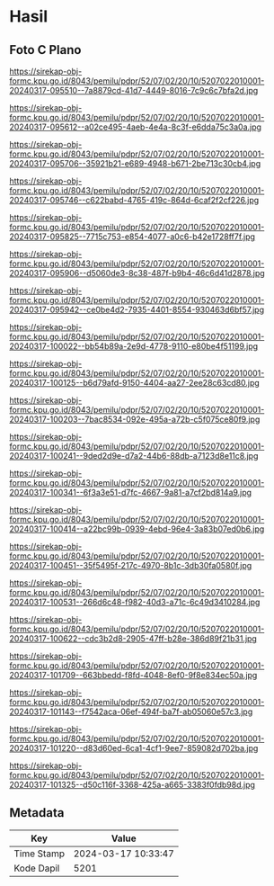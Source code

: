 # Hasil

## Foto C Plano

https://sirekap-obj-formc.kpu.go.id/8043/pemilu/pdpr/52/07/02/20/10/5207022010001-20240317-095510--7a8879cd-41d7-4449-8016-7c9c6c7bfa2d.jpg

https://sirekap-obj-formc.kpu.go.id/8043/pemilu/pdpr/52/07/02/20/10/5207022010001-20240317-095612--a02ce495-4aeb-4e4a-8c3f-e6dda75c3a0a.jpg

https://sirekap-obj-formc.kpu.go.id/8043/pemilu/pdpr/52/07/02/20/10/5207022010001-20240317-095706--35921b21-e689-4948-b671-2be713c30cb4.jpg

https://sirekap-obj-formc.kpu.go.id/8043/pemilu/pdpr/52/07/02/20/10/5207022010001-20240317-095746--c622babd-4765-419c-864d-6caf2f2cf226.jpg

https://sirekap-obj-formc.kpu.go.id/8043/pemilu/pdpr/52/07/02/20/10/5207022010001-20240317-095825--7715c753-e854-4077-a0c6-b42e1728ff7f.jpg

https://sirekap-obj-formc.kpu.go.id/8043/pemilu/pdpr/52/07/02/20/10/5207022010001-20240317-095906--d5060de3-8c38-487f-b9b4-46c6d41d2878.jpg

https://sirekap-obj-formc.kpu.go.id/8043/pemilu/pdpr/52/07/02/20/10/5207022010001-20240317-095942--ce0be4d2-7935-4401-8554-930463d6bf57.jpg

https://sirekap-obj-formc.kpu.go.id/8043/pemilu/pdpr/52/07/02/20/10/5207022010001-20240317-100022--bb54b89a-2e9d-4778-9110-e80be4f51199.jpg

https://sirekap-obj-formc.kpu.go.id/8043/pemilu/pdpr/52/07/02/20/10/5207022010001-20240317-100125--b6d79afd-9150-4404-aa27-2ee28c63cd80.jpg

https://sirekap-obj-formc.kpu.go.id/8043/pemilu/pdpr/52/07/02/20/10/5207022010001-20240317-100203--7bac8534-092e-495a-a72b-c5f075ce80f9.jpg

https://sirekap-obj-formc.kpu.go.id/8043/pemilu/pdpr/52/07/02/20/10/5207022010001-20240317-100241--9ded2d9e-d7a2-44b6-88db-a7123d8e11c8.jpg

https://sirekap-obj-formc.kpu.go.id/8043/pemilu/pdpr/52/07/02/20/10/5207022010001-20240317-100341--6f3a3e51-d7fc-4667-9a81-a7cf2bd814a9.jpg

https://sirekap-obj-formc.kpu.go.id/8043/pemilu/pdpr/52/07/02/20/10/5207022010001-20240317-100414--a22bc99b-0939-4ebd-96e4-3a83b07ed0b6.jpg

https://sirekap-obj-formc.kpu.go.id/8043/pemilu/pdpr/52/07/02/20/10/5207022010001-20240317-100451--35f5495f-217c-4970-8b1c-3db30fa0580f.jpg

https://sirekap-obj-formc.kpu.go.id/8043/pemilu/pdpr/52/07/02/20/10/5207022010001-20240317-100531--266d6c48-f982-40d3-a71c-6c49d3410284.jpg

https://sirekap-obj-formc.kpu.go.id/8043/pemilu/pdpr/52/07/02/20/10/5207022010001-20240317-100622--cdc3b2d8-2905-47ff-b28e-386d89f21b31.jpg

https://sirekap-obj-formc.kpu.go.id/8043/pemilu/pdpr/52/07/02/20/10/5207022010001-20240317-101709--663bbedd-f8fd-4048-8ef0-9f8e834ec50a.jpg

https://sirekap-obj-formc.kpu.go.id/8043/pemilu/pdpr/52/07/02/20/10/5207022010001-20240317-101143--f7542aca-06ef-494f-ba7f-ab05060e57c3.jpg

https://sirekap-obj-formc.kpu.go.id/8043/pemilu/pdpr/52/07/02/20/10/5207022010001-20240317-101220--d83d60ed-6ca1-4cf1-9ee7-859082d702ba.jpg

https://sirekap-obj-formc.kpu.go.id/8043/pemilu/pdpr/52/07/02/20/10/5207022010001-20240317-101325--d50c116f-3368-425a-a665-3383f0fdb98d.jpg


## Metadata

| Key        | Value               |
| ---------- | ------------------- |
| Time Stamp | 2024-03-17 10:33:47 |
| Kode Dapil | 5201                |



